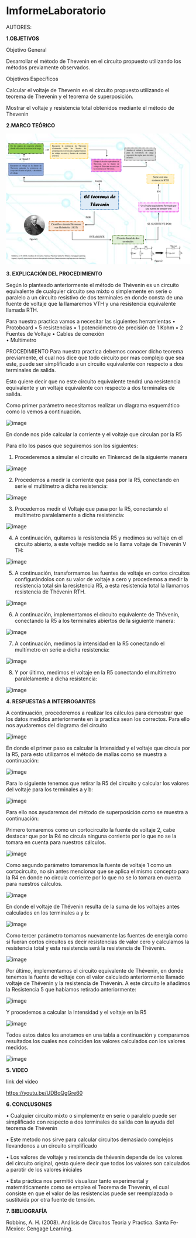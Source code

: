 # ImformeLaboratorio

AUTORES:


**1.OBJETIVOS** 

Objetivo General

Desarrollar el método de Thevenin en el circuito propuesto utilizando los métodos previamente observados.


Objetivos Específicos

Calcular el voltaje de Thevenin en el circuito propuesto utilizando el teorema de Thevenin y el teorema de superposición.

Mostrar el voltaje y resistencia total obtenidos mediante el método de Thevenin

**2.MARCO TEÓRICO**

 ![](https://github.com/Anabeltoapanta/LABORATORIO-5/blob/main/marco%20teorico%20labo%205.png)


**3. EXPLICACIÓN DEL PROCEDIMIENTO**

Según lo planteado anteriormente el método de Thévenin es un circuito equivalente de cualquier circuito sea mixto o simplemente en serie o paralelo a un circuito resistivo de dos terminales en donde consta de una fuente de voltaje que la llamaremos VTH y una resistencia equivalente llamada RTH.

Para nuestra practica vamos a necesitar las siguientes herramientas
•	Protoboard 
•	5 resistencias
•	1 potenciómetro de precisión de 1 Kohm
•	2 Fuentes de Voltaje
•	Cables de conexión  
•	Multímetro

PROCEDIMIENTO
Para nuestra practica debemos conocer dicho teorema previamente, el cual nos dice que todo circuito por mas complejo que sea este, puede ser simplificado a un circuito equivalente con respecto a dos terminales de salida.

Esto quiere decir que no este circuito equivalente tendrá una resistencia equivalente y un voltaje equivalente con respecto a dos terminales de salida.

Como primer parámetro necesitamos realizar un diagrama esquemático como lo vemos a continuación.

![image](https://user-images.githubusercontent.com/85134094/127005331-f2f3c25f-69da-4451-9f1b-2aa301bdcfa3.png)

En donde nos pide calcular la corriente y el voltaje que circulan por la R5

Para ello los pasos que seguiremos son los siguientes:

1)	Procederemos a simular el circuito en Tinkercad de la siguiente manera 

![image](https://user-images.githubusercontent.com/85134094/127005417-9c510236-dc13-4a68-ab4d-694a990d3a5d.png)

2)	Procedemos a medir la corriente que pasa por la R5, conectando en serie el multímetro a dicha resistencia:

![image](https://user-images.githubusercontent.com/85134094/127005462-d29bedca-33a5-4f46-8c17-6c84fd84c6ed.png)

3)	Procedemos medir el Voltaje que pasa por la R5, conectando el multímetro paralelamente a dicha resistencia:

![image](https://user-images.githubusercontent.com/85134094/127005478-abd9fac4-13e5-46cc-9851-3b7219d4a98f.png)

4)	A continuación, quitamos la resistencia R5 y medimos su voltaje en el circuito abierto, a este voltaje medido se lo llama voltaje de Thévenin V TH:

![image](https://user-images.githubusercontent.com/85134094/127005495-c04db0c5-f0d2-4245-a1db-22ca2de693d1.png)

5)	A continuación, transformamos las fuentes de voltaje en cortos circuitos configurándolos con su valor de voltaje a cero y procedemos a medir la resistencia total sin la resistencia R5, a esta resistencia total la llamamos resistencia de Thévenin RTH.

![image](https://user-images.githubusercontent.com/85134094/127005533-e6a254ea-47c6-48b8-8fb1-136e8b977ef5.png)

6)	A continuación, implementamos el circuito equivalente de Thévenin, conectando la R5 a los terminales abiertos de la siguiente manera:

![image](https://user-images.githubusercontent.com/85134094/127005554-29350114-b8fe-44a0-af91-6d0c52607c9e.png)

7)	A continuación, medimos la intensidad en la R5 conectando el multímetro en serie a dicha resistencia:

![image](https://user-images.githubusercontent.com/85134094/127005578-65890fe9-faef-49dc-a0ac-c384a236db8c.png)

8)	Y por último, medimos el voltaje en la R5 conectando el multímetro paralelamente a dicha resistencia:

![image](https://user-images.githubusercontent.com/85134094/127005604-1dea5f04-5f46-4cf5-b462-adbd04d8a24c.png)

**4. RESPUESTAS A INTERROGANTES**

A continuación, procederemos a realizar los cálculos para demostrar que los datos medidos anteriormente en la practica sean los correctos. 
Para ello nos ayudaremos del diagrama del circuito

![image](https://user-images.githubusercontent.com/85134094/127005670-2b1478d8-e438-44f7-9ab4-07a95c53fe67.png)

En donde el primer paso es calcular la Intensidad y el voltaje que circula por la R5, para esto utilizamos el método de mallas como se muestra a continuación: 

![image](https://user-images.githubusercontent.com/85134094/127005685-4d03e749-f485-4248-9941-fd90063fc912.png)

Para lo siguiente tenemos que retirar la R5 del circuito y calcular los valores del voltaje para los terminales a y b:

![image](https://user-images.githubusercontent.com/85134094/127005730-06126016-4bbb-4783-a016-70595769505f.png)

Para ello nos ayudaremos del método de superposición como se muestra a continuación:

Primero tomaremos como un cortocircuito la fuente de voltaje 2, cabe destacar que por la R4 no circula ninguna corriente por lo que no se la tomara en cuenta para nuestros cálculos.

![image](https://user-images.githubusercontent.com/85134094/127005760-bb6a2dc1-9820-496c-8d96-28217a47ff3a.png)

Como segundo parámetro tomaremos la fuente de voltaje 1 como un cortocircuito, no sin antes mencionar que se aplica el mismo concepto para la R4 en donde no circula corriente por lo que no se lo tomara en cuenta para nuestros cálculos.

![image](https://user-images.githubusercontent.com/85134094/127005793-ee70353d-8beb-4b9f-8f7a-87cd31c573b5.png)

En donde el voltaje de Thévenin resulta de la suma de los voltajes antes calculados en los terminales a y b:

![image](https://user-images.githubusercontent.com/85134094/127005819-7ad60227-d361-442b-bb4a-f3410162b1ed.png)

Como tercer parámetro tomamos nuevamente las fuentes de energía como si fueran cortos circuitos es decir resistencias de valor cero y calculamos la resistencia total y esta resistencia será la resistencia de Thévenin.

![image](https://user-images.githubusercontent.com/85134094/127005840-a1909634-43fd-4981-b2e8-aaaa459e7442.png)

Por último, implementamos el circuito equivalente de Thévenin, en donde tenemos la fuente de voltaje con el valor calculado anteriormente llamado voltaje de Thévenin y la resistencia de Thévenin. A este circuito le añadimos la Resistencia 5 que habíamos retirado anteriormente:

![image](https://user-images.githubusercontent.com/85134094/127005867-5895ff4e-1759-4413-ab30-91698127e233.png)

Y procedemos a calcular la Intensidad y el voltaje en la R5 

![image](https://user-images.githubusercontent.com/85134094/127005905-9d4680f9-c445-4b2f-819c-bf16cd9bec63.png)

Todos estos datos los anotamos en una tabla a continuación y comparamos resultados los cuales nos coinciden los valores calculados con los valores medidos.

![image](https://user-images.githubusercontent.com/85134094/127005996-3905d826-49f4-4db2-bf2f-a905931aed44.png)

**5. VIDEO**

link del video 

https://youtu.be/UDBoQgGre60

**6. CONCLUSONES**
 
 •	Cualquier circuito mixto o simplemente en serie o paralelo puede ser simplificado con respecto a dos terminales de salida con la ayuda del teorema de Thévenin
 
 •	Este metodo nos sirve para calcular circuitos demasiado complejos llevandonos a un circuito simplificado
 
•	Los valores de voltaje y resistencia de thévenin depende de los valores del circuito original, qesto quiere decir que todos los valores son calculados a parotir de los valores iniciales

•	Esta práctica nos permitió visualizar tanto  experimental y matemáticamente como se emplea el Teorema de Thevenin, el cual consiste en que el valor de las resistencias puede ser reemplazada o sustituida por otra fuente de tensión.
 

**7. BIBLIOGRAFÍA**

Robbins, A. H. (2008). Análisis de Circuitos Teoria y Practica. Santa Fe-Mexico: Cengage Learning.


